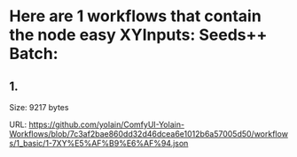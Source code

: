 # Here are 1 workflows that contain the node easy XYInputs: Seeds++ Batch:

## 1. 

Size: 9217 bytes

URL: https://github.com/yolain/ComfyUI-Yolain-Workflows/blob/7c3af2bae860dd32d46dcea6e1012b6a57005d50/workflows/1_basic/1-7XY%E5%AF%B9%E6%AF%94.json

